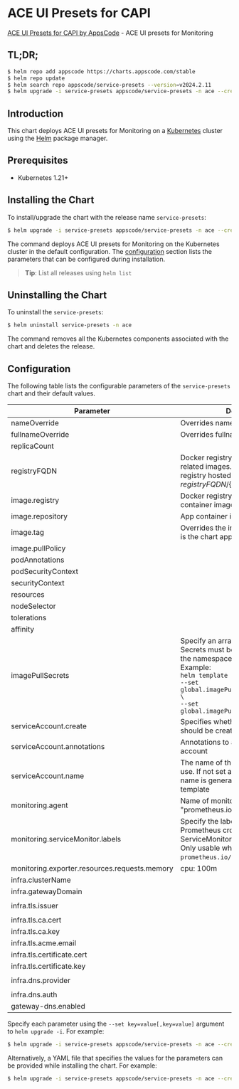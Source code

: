 # ACE UI Presets for CAPI

[ACE UI Presets for CAPI by AppsCode](https://github.com/bytebuilders) - ACE UI presets for Monitoring

## TL;DR;

```bash
$ helm repo add appscode https://charts.appscode.com/stable
$ helm repo update
$ helm search repo appscode/service-presets --version=v2024.2.11
$ helm upgrade -i service-presets appscode/service-presets -n ace --create-namespace --version=v2024.2.11
```

## Introduction

This chart deploys ACE UI presets for Monitoring on a [Kubernetes](http://kubernetes.io) cluster using the [Helm](https://helm.sh) package manager.

## Prerequisites

- Kubernetes 1.21+

## Installing the Chart

To install/upgrade the chart with the release name `service-presets`:

```bash
$ helm upgrade -i service-presets appscode/service-presets -n ace --create-namespace --version=v2024.2.11
```

The command deploys ACE UI presets for Monitoring on the Kubernetes cluster in the default configuration. The [configuration](#configuration) section lists the parameters that can be configured during installation.

> **Tip**: List all releases using `helm list`

## Uninstalling the Chart

To uninstall the `service-presets`:

```bash
$ helm uninstall service-presets -n ace
```

The command removes all the Kubernetes components associated with the chart and deletes the release.

## Configuration

The following table lists the configurable parameters of the `service-presets` chart and their default values.

|                   Parameter                   |                                                                                                                  Description                                                                                                                   |                            Default                             |
|-----------------------------------------------|------------------------------------------------------------------------------------------------------------------------------------------------------------------------------------------------------------------------------------------------|----------------------------------------------------------------|
| nameOverride                                  | Overrides name template                                                                                                                                                                                                                        | <code>""</code>                                                |
| fullnameOverride                              | Overrides fullname template                                                                                                                                                                                                                    | <code>""</code>                                                |
| replicaCount                                  |                                                                                                                                                                                                                                                | <code>1</code>                                                 |
| registryFQDN                                  | Docker registry fqdn used to pull app related images. Set this to use docker registry hosted at ${registryFQDN}/${registry}/${image}                                                                                                           | <code>ghcr.io</code>                                           |
| image.registry                                | Docker registry used to pull app container image                                                                                                                                                                                               | <code>appscode</code>                                          |
| image.repository                              | App container image                                                                                                                                                                                                                            | <code>b3</code>                                                |
| image.tag                                     | Overrides the image tag whose default is the chart appVersion.                                                                                                                                                                                 | <code>""</code>                                                |
| image.pullPolicy                              |                                                                                                                                                                                                                                                | <code>Always</code>                                            |
| podAnnotations                                |                                                                                                                                                                                                                                                | <code>{}</code>                                                |
| podSecurityContext                            |                                                                                                                                                                                                                                                | <code>{}</code>                                                |
| securityContext                               |                                                                                                                                                                                                                                                | <code>{}</code>                                                |
| resources                                     |                                                                                                                                                                                                                                                | <code>{}</code>                                                |
| nodeSelector                                  |                                                                                                                                                                                                                                                | <code>{}</code>                                                |
| tolerations                                   |                                                                                                                                                                                                                                                | <code>[]</code>                                                |
| affinity                                      |                                                                                                                                                                                                                                                | <code>{}</code>                                                |
| imagePullSecrets                              | Specify an array of imagePullSecrets. Secrets must be manually created in the namespace. <br> Example: <br> `helm template charts/ace \` <br> `--set global.imagePullSecrets[0].name=sec0 \` <br> `--set global.imagePullSecrets[1].name=sec1` | <code>[]</code>                                                |
| serviceAccount.create                         | Specifies whether a service account should be created                                                                                                                                                                                          | <code>true</code>                                              |
| serviceAccount.annotations                    | Annotations to add to the service account                                                                                                                                                                                                      | <code>{}</code>                                                |
| serviceAccount.name                           | The name of the service account to use. If not set and create is true, a name is generated using the fullname template                                                                                                                         | <code>""</code>                                                |
| monitoring.agent                              | Name of monitoring agent (eg "prometheus.io/operator")                                                                                                                                                                                         | <code>""</code>                                                |
| monitoring.serviceMonitor.labels              | Specify the labels for ServiceMonitor. Prometheus crd will select ServiceMonitor using these labels. Only usable when monitoring agent is `prometheus.io/operator`.                                                                            | <code>{}</code>                                                |
| monitoring.exporter.resources.requests.memory | cpu: 100m                                                                                                                                                                                                                                      | <code>128Mi</code>                                             |
| infra.clusterName                             |                                                                                                                                                                                                                                                | <code>"c1"</code>                                              |
| infra.gatewayDomain                           |                                                                                                                                                                                                                                                | <code>chart-example.local</code>                               |
| infra.tls.issuer                              |                                                                                                                                                                                                                                                | <code>"ca" # ca,letsencrypt,letsencrypt-staging</code>         |
| infra.tls.ca.cert                             |                                                                                                                                                                                                                                                | <code>""</code>                                                |
| infra.tls.ca.key                              |                                                                                                                                                                                                                                                | <code>""</code>                                                |
| infra.tls.acme.email                          |                                                                                                                                                                                                                                                | <code>ops@appscode.com</code>                                  |
| infra.tls.certificate.cert                    |                                                                                                                                                                                                                                                | <code>""</code>                                                |
| infra.tls.certificate.key                     |                                                                                                                                                                                                                                                | <code>""</code>                                                |
| infra.dns.provider                            |                                                                                                                                                                                                                                                | <code>"external" # external,cloudflare,route53,cloudDNS</code> |
| infra.dns.auth                                |                                                                                                                                                                                                                                                | <code>{}</code>                                                |
| gateway-dns.enabled                           |                                                                                                                                                                                                                                                | <code>false</code>                                             |


Specify each parameter using the `--set key=value[,key=value]` argument to `helm upgrade -i`. For example:

```bash
$ helm upgrade -i service-presets appscode/service-presets -n ace --create-namespace --version=v2024.2.11 --set replicaCount=1
```

Alternatively, a YAML file that specifies the values for the parameters can be provided while
installing the chart. For example:

```bash
$ helm upgrade -i service-presets appscode/service-presets -n ace --create-namespace --version=v2024.2.11 --values values.yaml
```
